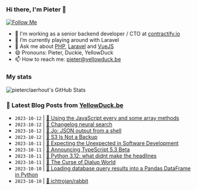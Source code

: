 ### Hi there, I'm Pieter 👋  
[![Follow Me](https://img.shields.io/github/followers/pieterclaerhout?label=Follow&style=social)](https://github.com/pieterclaerhout)

- 🏢 I'm working as a senior backend developer / CTO at [contractify.io](https://contractify.io)
- 🌱 I’m currently playing around with Laravel
- 💬 Ask me about [PHP](https://php.net), [Laravel](http://laravel.com) and [VueJS](https://vuejs.org)
- 😄 Pronouns: Pieter, Duckie, YellowDuck
- 📫 How to reach me: pieter@yellowduck.be

### My stats

![pieterclaerhout's GitHub Stats](https://github-readme-stats.vercel.app/api?username=pieterclaerhout&show_icons=true&count_private=true&line_height=40)

### 📩 Latest Blog Posts from [YellowDuck.be](https://www.yellowduck.be/)
<!-- BLOG-POST-LIST:START -->
- `2023-10-12` | [🐥 Using the JavaScript every and some array methods](https://www.yellowduck.be/posts/using-the-javascript-every-and-some-array-methods)  
- `2023-10-12` | [🔗 Changelog neural search](https://www.yellowduck.be/posts/changelog-neural-search)  
- `2023-10-12` | [🔗 Jo: JSON output from a shell](https://www.yellowduck.be/posts/jo-json-output-from-a-shell)  
- `2023-10-12` | [🔗 S3 Is Not a Backup](https://www.yellowduck.be/posts/s3-is-not-a-backup)  
- `2023-10-11` | [🐥 Expecting the Unexpected in Software Development](https://www.yellowduck.be/posts/expecting-the-unexpected-in-software-development)  
- `2023-10-11` | [🔗 Announcing TypeScript 5.3 Beta](https://www.yellowduck.be/posts/announcing-typescript-5-3-beta-typescript)  
- `2023-10-11` | [🔗 Python 3.12: what didnt make the headlines](https://www.yellowduck.be/posts/python-3-12-what-didnt-make-the-headlines)  
- `2023-10-11` | [🔗 The Curse of Dialup World](https://www.yellowduck.be/posts/the-curse-of-dialup-world)  
- `2023-10-10` | [🐥 Loading database query results into a Pandas DataFrame in Python](https://www.yellowduck.be/posts/loading-database-query-results-into-a-pandas-dataframe-in-python)  
- `2023-10-10` | [🔗 ichtrojan/rabbit](https://www.yellowduck.be/posts/ichtrojan-rabbit)  

<!-- BLOG-POST-LIST:END -->
